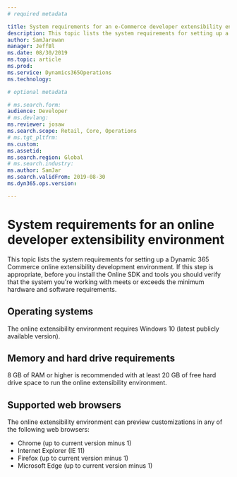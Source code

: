 ```yaml
---
# required metadata

title: System requirements for an e-Commerce developer extensibility environment
description: This topic lists the system requirements for setting up a Dynamic 365 Commerce online extensibility development environment.
author: SamJarawan
manager: JeffBl
ms.date: 08/30/2019
ms.topic: article
ms.prod: 
ms.service: Dynamics365Operations
ms.technology: 

# optional metadata

# ms.search.form: 
audience: Developer
# ms.devlang: 
ms.reviewer: josaw
ms.search.scope: Retail, Core, Operations
# ms.tgt_pltfrm: 
ms.custom: 
ms.assetid: 
ms.search.region: Global
# ms.search.industry: 
ms.author: SamJar
ms.search.validFrom: 2019-08-30
ms.dyn365.ops.version: 

---
```

# System requirements for an online developer extensibility environment

This topic lists the system requirements for setting up a Dynamic 365 Commerce online extensibility development environment. If this step is appropriate, before you install the Online SDK and tools you should verify that the system you're working with meets or exceeds the minimum hardware and software requirements.

## Operating systems
The online extensibility environment requires Windows 10 (latest publicly available version).

## Memory and hard drive requirements
8 GB of RAM or higher is recommended with at least 20 GB of free hard drive space to run the online extensibility environment.

## Supported web browsers
The online extensibility environment can preview customizations in any of the following web browsers:

* Chrome (up to current version minus 1)
* Internet Explorer (IE 11)
* Firefox (up to current version minus 1)
* Microsoft Edge (up to current version minus 1)
